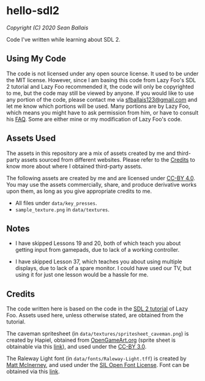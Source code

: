 # hello-sdl2
_Copyright (C) 2020 Sean Ballais_

Code I've written while learning about SDL 2.

## Using My Code
The code is not licensed under any open source license. It used to be under the MIT license. However, since I am basing this code from Lazy Foo's SDL 2 tutorial and Lazy Foo recommended it, the code will only be copyrighted to me, but the code may still be viewed by anyone. If you would like to use any portion of the code, please contact me via [sfballais123@gmail.com](mailto:sfballais123@gmail.com) and let me know which portions will be used. Many portions are by Lazy Foo, which means you might have to ask permission from him, or have to consult his [FAQ](http://lazyfoo.net/faq.php). Some are either mine or my modification of Lazy Foo's code.

## Assets Used
The assets in this repository are a mix of assets created by me and third-party assets sourced from different websites. Please refer to the [Credits](#credits) to know more about where I obtained third-party assets.

The following assets are created by me and are licensed under [CC-BY 4.0](https://creativecommons.org/licenses/by/4.0/). You may use the assets commercially, share, and produce derivative works upon them, as long as you give appropriate credits to me.

* All files under `data/key_presses`.
* `sample_texture.png` in `data/textures`.

## Notes

* I have skipped Lessons 19 and 20, both of which teach you about getting input from gamepads, due to lack of a working controller.

* I have skipped Lesson 37, which teaches you about using multiple displays, due to lack of a spare monitor. I could have used our TV, but using it for just one lesson would be a hassle for me.

## Credits
The code written here is based on the code in the [SDL 2 tutorial](https://lazyfoo.net/tutorials/SDL/) of Lazy Foo. Assets used here, unless otherwise stated, are obtained from the tutorial.

The caveman spritesheet (in `data/textures/spritesheet_caveman.png`) is created by Hapiel, obtained from [OpenGameArt.org](https://opengameart.org/) (sprite sheet is obtainable via this [link](https://opengameart.org/content/running-caveman-spritesheet)), and used under the [CC-BY 3.0](https://creativecommons.org/licenses/by/3.0/).

The Raleway Light font (in `data/fonts/Raleway-Light.tff`) is created by [Matt McInerney](http://pixelspread.com/), and used under the [SIL Open Font License](https://scripts.sil.org/cms/scripts/page.php?site_id=nrsi&id=OFL). Font can be obtained via this [link](https://www.theleagueofmoveabletype.com/raleway).
